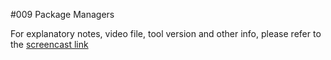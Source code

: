 #009 Package Managers

For explanatory notes, video file, tool version and other info, please refer to the [screencast link](http://build-podcast.com/009-package-managers/)
